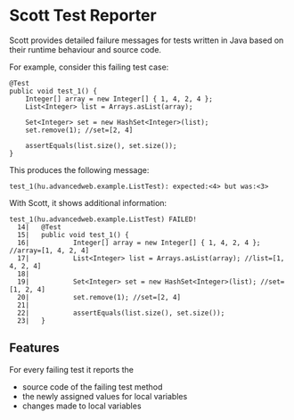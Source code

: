 Scott Test Reporter
===================

Scott provides detailed failure messages for tests written in Java
based on their runtime behaviour and source code.

For example, consider this failing test case:

```
@Test
public void test_1() {
	Integer[] array = new Integer[] { 1, 4, 2, 4 };
	List<Integer> list = Arrays.asList(array);

	Set<Integer> set = new HashSet<Integer>(list);
	set.remove(1); //set=[2, 4]

	assertEquals(list.size(), set.size());
}
```

This produces the following message:
```
test_1(hu.advancedweb.example.ListTest): expected:<4> but was:<3>
```

With Scott, it shows additional information:
```
test_1(hu.advancedweb.example.ListTest) FAILED!
  14|   @Test
  15|   public void test_1() {
  16|           Integer[] array = new Integer[] { 1, 4, 2, 4 }; //array=[1, 4, 2, 4]
  17|           List<Integer> list = Arrays.asList(array); //list=[1, 4, 2, 4]
  18|
  19|           Set<Integer> set = new HashSet<Integer>(list); //set=[1, 2, 4]
  20|           set.remove(1); //set=[2, 4]
  21|
  22|           assertEquals(list.size(), set.size());
  23|   }
```

Features
--------
For every failing test it reports the
- source code of the failing test method
- the newly assigned values for local variables
- changes made to local variables

